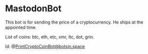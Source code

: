 # MastodonBot
This bot is for sending the price of a cryptocurrency. He ships at the appointed time.

List of coins: btc, eth, etc, xmr, ltc, dot, grin.

Id: @PrintCryptoCoinBot@botsin.space 
